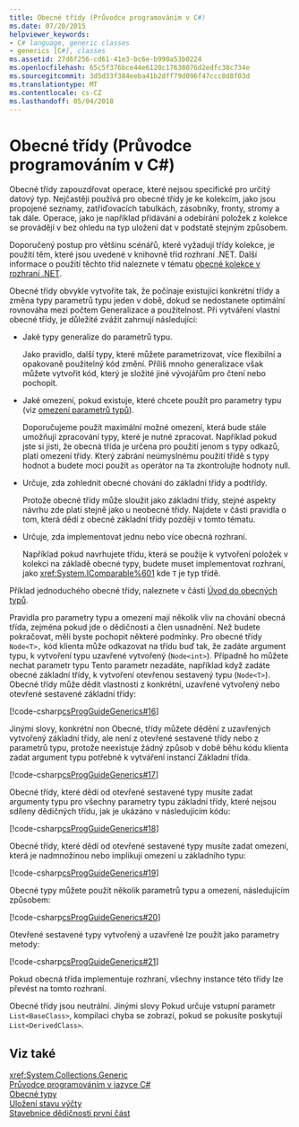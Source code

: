 ```yaml
---
title: Obecné třídy (Průvodce programováním v C#)
ms.date: 07/20/2015
helpviewer_keywords:
- C# language, generic classes
- generics [C#], classes
ms.assetid: 27d6f256-cd61-41e3-bc6e-b990a53b0224
ms.openlocfilehash: 65c5f376bce44e6120c17638076d2edfc38c734e
ms.sourcegitcommit: 3d5d33f384eeba41b2dff79d096f47ccc8d8f03d
ms.translationtype: MT
ms.contentlocale: cs-CZ
ms.lasthandoff: 05/04/2018
---
```

# <a name="generic-classes-c-programming-guide"></a>Obecné třídy (Průvodce programováním v C#)
Obecné třídy zapouzdřovat operace, které nejsou specifické pro určitý datový typ. Nejčastěji používá pro obecné třídy je ke kolekcím, jako jsou propojené seznamy, zatřiďovacích tabulkách, zásobníky, fronty, stromy a tak dále. Operace, jako je například přidávání a odebírání položek z kolekce se provádějí v bez ohledu na typ uložení dat v podstatě stejným způsobem.  
  
 Doporučený postup pro většinu scénářů, které vyžadují třídy kolekce, je použití těm, které jsou uvedené v knihovně tříd rozhraní .NET. Další informace o použití těchto tříd naleznete v tématu [obecné kolekce v rozhraní .NET](../../../standard/generics/collections.md).  
  
 Obecné třídy obvykle vytvoříte tak, že počínaje existující konkrétní třídy a změna typy parametrů typu jeden v době, dokud se nedostanete optimální rovnováha mezi počtem Generalizace a použitelnost. Při vytváření vlastní obecné třídy, je důležité zvážit zahrnují následující:  
  
-   Jaké typy generalize do parametrů typu.  
  
     Jako pravidlo, další typy, které můžete parametrizovat, více flexibilní a opakovaně použitelný kód změní. Příliš mnoho generalizace však můžete vytvořit kód, který je složité jiné vývojářům pro čtení nebo pochopit.  
  
-   Jaké omezení, pokud existuje, které chcete použít pro parametry typu (viz [omezení parametrů typů](../../../csharp/programming-guide/generics/constraints-on-type-parameters.md)).  
  
     Doporučujeme použít maximální možné omezení, která bude stále umožňují zpracování typy, které je nutné zpracovat. Například pokud jste si jisti, že obecná třída je určena pro použití jenom s typy odkazů, platí omezení třídy. Který zabrání neúmyslnému použití třídě s typy hodnot a budete moci použít `as` operátor na `T`a zkontrolujte hodnoty null.  
  
-   Určuje, zda zohlednit obecné chování do základní třídy a podtřídy.  
  
     Protože obecné třídy může sloužit jako základní třídy, stejné aspekty návrhu zde platí stejně jako u neobecné třídy. Najdete v části pravidla o tom, která dědí z obecné základní třídy později v tomto tématu.  
  
-   Určuje, zda implementovat jednu nebo více obecná rozhraní.  
  
     Například pokud navrhujete třídu, která se použije k vytvoření položek v kolekci na základě obecné typy, budete muset implementovat rozhraní, jako <xref:System.IComparable%601> kde `T` je typ třídě.  
  
 Příklad jednoduchého obecné třídy, naleznete v části [Úvod do obecných typů](../../../csharp/programming-guide/generics/introduction-to-generics.md).  
  
 Pravidla pro parametry typu a omezení mají několik vliv na chování obecná třída, zejména pokud jde o dědičnosti a člen usnadnění. Než budete pokračovat, měli byste pochopit některé podmínky. Pro obecné třídy `Node<T>,` kód klienta může odkazovat na třídu buď tak, že zadáte argument typu, k vytvoření typu uzavřené vytvořený (`Node<int>`). Případně ho můžete nechat parametr typu Tento parametr nezadáte, například když zadáte obecné základní třídy, k vytvoření otevřenou sestavený typu (`Node<T>`). Obecné třídy může dědit vlastnosti z konkrétní, uzavřené vytvořený nebo otevřené sestavené základní třídy:  
  
 [!code-csharp[csProgGuideGenerics#16](../../../csharp/programming-guide/generics/codesnippet/CSharp/generic-classes_1.cs)]  
  
 Jinými slovy, konkrétní non Obecné, třídy můžete dědění z uzavřených vytvořený základní třídy, ale není z otevřené sestavené třídy nebo z parametrů typu, protože neexistuje žádný způsob v době běhu kódu klienta zadat argument typu potřebné k vytváření instancí Základní třída.  
  
 [!code-csharp[csProgGuideGenerics#17](../../../csharp/programming-guide/generics/codesnippet/CSharp/generic-classes_2.cs)]  
  
 Obecné třídy, které dědí od otevřené sestavené typy musíte zadat argumenty typu pro všechny parametry typu základní třídy, které nejsou sdíleny dědičných třídu, jak je ukázáno v následujícím kódu:  
  
 [!code-csharp[csProgGuideGenerics#18](../../../csharp/programming-guide/generics/codesnippet/CSharp/generic-classes_3.cs)]  
  
 Obecné třídy, které dědí od otevřené sestavené typy musíte zadat omezení, která je nadmnožinou nebo implikují omezení u základního typu:  
  
 [!code-csharp[csProgGuideGenerics#19](../../../csharp/programming-guide/generics/codesnippet/CSharp/generic-classes_4.cs)]  
  
 Obecné typy můžete použít několik parametrů typu a omezení, následujícím způsobem:  
  
 [!code-csharp[csProgGuideGenerics#20](../../../csharp/programming-guide/generics/codesnippet/CSharp/generic-classes_5.cs)]  
  
 Otevřené sestavené typy vytvořený a uzavřené lze použít jako parametry metody:  
  
 [!code-csharp[csProgGuideGenerics#21](../../../csharp/programming-guide/generics/codesnippet/CSharp/generic-classes_6.cs)]  
  
 Pokud obecná třída implementuje rozhraní, všechny instance této třídy lze převést na tomto rozhraní.  
  
 Obecné třídy jsou neutrální. Jinými slovy Pokud určuje vstupní parametr `List<BaseClass>`, kompilaci chyba se zobrazí, pokud se pokusíte poskytují `List<DerivedClass>`.  
  
## <a name="see-also"></a>Viz také  
 <xref:System.Collections.Generic>  
 [Průvodce programováním v jazyce C#](../../../csharp/programming-guide/index.md)  
 [Obecné typy](../../../csharp/programming-guide/generics/index.md)  
 [Uložení stavu výčty](https://blogs.msdn.microsoft.com/wesdyer/2006/01/13/saving-the-state-of-enumerators/)  
 [Stavebnice dědičnosti první část](https://blogs.msdn.microsoft.com/ericlippert/2007/07/27/an-inheritance-puzzle-part-one/)

